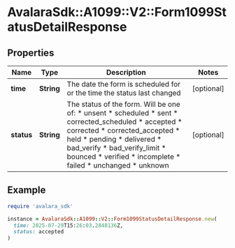 # AvalaraSdk::A1099::V2::Form1099StatusDetailResponse

## Properties

| Name | Type | Description | Notes |
| ---- | ---- | ----------- | ----- |
| **time** | **String** | The date the form is scheduled for or the time the status last changed | [optional] |
| **status** | **String** | The status of the form. Will be one of:  * unsent  * scheduled  * sent  * corrected_scheduled  * accepted  * corrected  * corrected_accepted  * held  * pending  * delivered  * bad_verify  * bad_verify_limit  * bounced  * verified  * incomplete  * failed  * unchanged  * unknown | [optional] |

## Example

```ruby
require 'avalara_sdk'

instance = AvalaraSdk::A1099::V2::Form1099StatusDetailResponse.new(
  time: 2025-07-29T15:26:03.2848136Z,
  status: accepted
)
```

